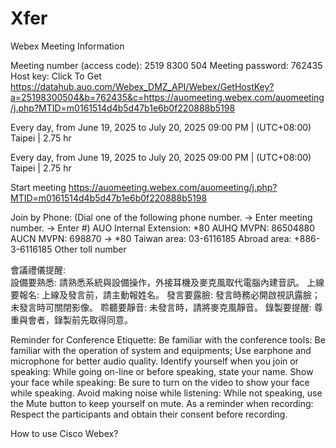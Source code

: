 # Xfer

Webex Meeting Information

Meeting number (access code): 2519 8300 504 
Meeting password: 762435
Host key: Click To Get
https://datahub.auo.com/Webex_DMZ_API/Webex/GetHostKey?a=25198300504&b=762435&c=https://auomeeting.webex.com/auomeeting/j.php?MTID=m0161514d4b5d47b1e6b0f220888b5198


 
Every day, from June 19, 2025 to July 20, 2025
09:00 PM  |  (UTC+08:00) Taipei  |  2.75 hr 
 
Every day, from June 19, 2025 to July 20, 2025
09:00 PM  |  (UTC+08:00) Taipei  |  2.75 hr 

	
Start meeting
https://auomeeting.webex.com/auomeeting/j.php?MTID=m0161514d4b5d47b1e6b0f220888b5198
	



Join by Phone:
(Dial one of the following phone number. → Enter meeting number. → Enter #)
AUO Internal Extension: *80
AUHQ MVPN: 86504880
AUCN MVPN: 698870 → *80
Taiwan area: 03-6116185
Abroad area: +886-3-6116185
Other toll number


會議禮儀提醒:   
設備要熟悉: 請熟悉系統與設備操作，外接耳機及麥克風取代電腦內建音訊。
上線要報名: 上線及發言前，請主動報姓名。
發言要露臉: 發言時務必開啟視訊露臉；未發言時可關閉影像。
聆聽要靜音: 未發言時，請將麥克風靜音。
錄製要提醒: 尊重與會者，錄製前先取得同意。

Reminder for Conference Etiquette:
Be familiar with the conference tools:
Be familiar with the operation of system and equipments; Use earphone and microphone for better audio quality.
Identify yourself when you join or speaking:
While going on-line or before speaking, state your name.
Show your face while speaking:
Be sure to turn on the video to show your face while speaking.
Avoid making noise while listening:
While not speaking, use the Mute button to keep yourself on mute.
As a reminder when recording:
Respect the participants and obtain their consent before recording.



How to use Cisco Webex?

